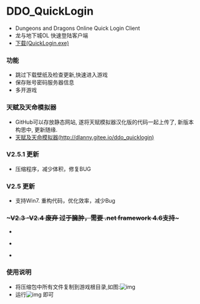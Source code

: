 ﻿# DDO_QuickLogin
+ Dungeons and Dragons Online Quick Login Client
+ 龙与地下城OL 快速登陆客户端
+ [下载(QuickLogin.exe)](../../raw/master/dist/QuickLogin.exe)

### 功能
+ 跳过下载壁纸及检查更新,快速进入游戏
+ 保存账号密码服务器信息
+ 多开游戏

### 天赋及天命模拟器
+ GitHub可以存放静态网站, 遂将天赋模拟器汉化版的代码一起上传了, 新版本构思中, 更新随缘.
+ [天赋及天命模拟器(http://dlanny.gitee.io/ddo_quicklogin)](http://dlanny.gitee.io/ddo_quicklogin)

### V2.5.1 更新
+ 压缩程序，减少体积，修复BUG

### V2.5 更新
+ 支持Win7. 重构代码，优化效率，减少Bug

### ~~~V2.3 -V2.4  废弃 过于臃肿，需要 .net framework 4.6支持~~~
+ ~~~源码存于GitHub~~~
+ ~~~账号信息存于Sqlite数据库,避免XML文件损坏造成的无法运行~~~
+ ~~~旧版本更新的请自行输入账户信息~~~

### 使用说明
+ 将压缩包中所有文件复制到游戏根目录,如图:![img](https://images.gitee.com/uploads/images/2019/0628/181152_778ba0a1_1366903.png)
+ 运行![img](https://images.gitee.com/uploads/images/2019/0628/181152_2385d8a8_1366903.png) 即可
